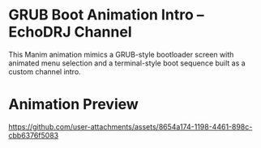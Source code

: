 # GRUB Boot Animation Intro – EchoDRJ Channel

This Manim animation mimics a GRUB-style bootloader screen with animated menu selection and a terminal-style boot sequence built as a custom channel intro.

# Animation Preview
https://github.com/user-attachments/assets/8654a174-1198-4461-898c-cbb6376f5083

